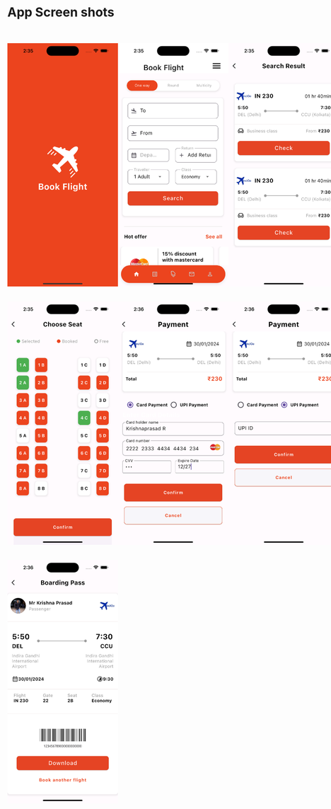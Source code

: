 # App Screen shots

<br>
<br>

<div style="display: flex; justify-content: space-between;">
  <img src="assets/screenshots/onboard_scree.png" width="250" height="550"/>
  <img src="assets/screenshots/Home.png" width="250" height="550"/>
  <img src="assets/screenshots/Flight_card.png" width="250" height="550"/>
  
</div>

<br>
<br>

<div style="display: flex; justify-content: space-between;">
  <img src="assets/screenshots/Select_seat.png" width="250" height="550"/>
  <img src="assets/screenshots/Payment.png" width="250" height="550"/>
  <img src="assets/screenshots/Payment_UPI.png" width="250" height="550"/>
  
</div>

<br>
<br>

<div style="display: flex; justify-content: space-between;">
  <img src="assets/screenshots/Boarding_pass.png"width="250" height="550"/>
</div>


<br>
<br>

